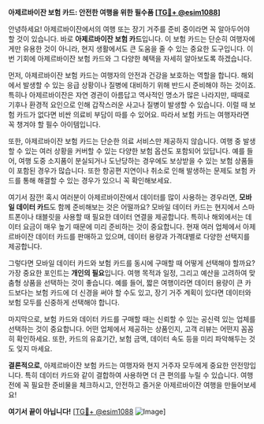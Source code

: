 **아제르바이잔 보험 카드: 안전한 여행을 위한 필수품 [[TG💪+ @esim1088](https://t.me/s/esim1088)]**

안녕하세요! 아제르바이잔에서의 여행 또는 장기 거주를 준비 중이라면 꼭 알아두어야 할 것이 있습니다. 바로 **아제르바이잔 보험 카드**입니다. 이 보험 카드는 단순히 여행자에게만 유용한 것이 아니라, 현지 생활에서도 큰 도움을 줄 수 있는 중요한 도구입니다. 이번 기회에 아제르바이잔 보험 카드와 그 다양한 혜택을 자세히 알아보도록 하겠습니다.

먼저, 아제르바이잔 보험 카드는 여행자의 안전과 건강을 보호하는 역할을 합니다. 해외에서 발생할 수 있는 응급 상황이나 질병에 대비하기 위해 반드시 준비해야 하는 것이죠. 특히나 아제르바이잔은 자연 경관이 아름답고 역사적인 명소가 많은 나라지만, 때때로 기후나 환경적 요인으로 인해 갑작스러운 사고나 질병이 발생할 수 있습니다. 이럴 때 보험 카드가 없다면 비싼 의료비 부담이 따를 수 있어요. 따라서 보험 카드는 여행자라면 꼭 챙겨야 할 필수 아이템입니다.

또한, 아제르바이잔 보험 카드는 단순한 의료 서비스만 제공하지 않습니다. 여행 중 발생할 수 있는 여러 상황을 커버할 수 있는 다양한 보험 옵션도 포함되어 있답니다. 예를 들어, 여행 도중 소지품이 분실되거나 도난당하는 경우에도 보상받을 수 있는 보험 상품들이 포함된 경우가 많습니다. 또한 항공편 지연이나 취소로 인해 발생하는 문제도 보험 카드를 통해 해결할 수 있는 경우가 있으니 꼭 확인해보세요.

여기서 잠깐! 혹시 여러분이 아제르바이잔에서 데이터를 많이 사용하는 경우라면, **모바일 데이터 카드**도 함께 준비해보는 것은 어떨까요? 모바일 데이터 카드는 현지에서 스마트폰이나 태블릿을 사용할 때 필요한 데이터 연결을 제공합니다. 특히나 해외에서는 데이터 요금이 매우 높기 때문에 미리 준비하는 것이 중요합니다. 현재 여러 업체에서 아제르바이잔 데이터 카드를 판매하고 있으며, 데이터 용량과 가격대별로 다양한 선택지를 제공합니다.

그렇다면 모바일 데이터 카드와 보험 카드를 동시에 구매할 때 어떻게 선택해야 할까요? 가장 중요한 포인트는 **개인의 필요**입니다. 여행 목적과 일정, 그리고 예산을 고려하여 맞춤형 상품을 선택하는 것이 좋습니다. 예를 들어, 짧은 여행이라면 데이터 용량이 큰 카드보다는 보험 카드에 더 신경을 써야 할 수도 있고, 장기 거주 계획이 있다면 데이터와 보험 모두를 신중하게 선택해야 합니다.

마지막으로, 보험 카드와 데이터 카드를 구매할 때는 신뢰할 수 있는 공신력 있는 업체를 선택하는 것이 중요합니다. 어떤 업체에서 제공하는 상품인지, 고객 리뷰는 어떤지 꼼꼼히 확인하세요. 또한, 카드의 유효기간, 보험 금액, 데이터 속도 등을 미리 파악해두는 것도 잊지 마세요.

**결론적으로**, 아제르바이잔 보험 카드는 여행자와 현지 거주자 모두에게 중요한 안전망입니다. 특히 데이터 카드와 같이 결합하여 사용하면 더 큰 편의를 누릴 수 있습니다. 여행 전에 꼭 필요한 준비물을 체크하시고, 안전하고 즐거운 아제르바이잔 여행을 만들어보세요!

**여기서 끝이 아닙니다!** [[TG💪+ @esim1088](https://t.me/s/esim1088) ![Image](https://i.postimg.cc/Y0z9fWf4/image.png)]